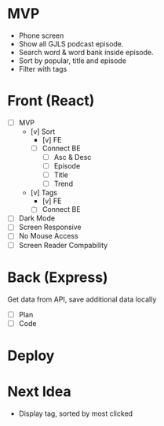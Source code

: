 # MVP
- Phone screen
- Show all GJLS podcast episode.
- Search word & word bank inside episode.
- Sort by popular, title and episode
- Filter with tags

# Front (React)
- [ ] MVP
    - [v] Sort
        - [v] FE
        - [ ] Connect BE
            - [ ] Asc & Desc
            - [ ] Episode
            - [ ] Title
            - [ ] Trend
    - [v] Tags
        - [v] FE
        - [ ] Connect BE
- [ ] Dark Mode
- [ ] Screen Responsive
- [ ] No Mouse Access
- [ ] Screen Reader Compability

# Back (Express)
Get data from API, save additional data locally
- [ ] Plan
- [ ] Code
# Deploy


# Next Idea
- Display tag, sorted by most clicked